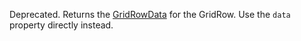 Deprecated. Returns the [GridRowData](../../gridrowdata.md) for the GridRow. Use the `data` property directly instead.
